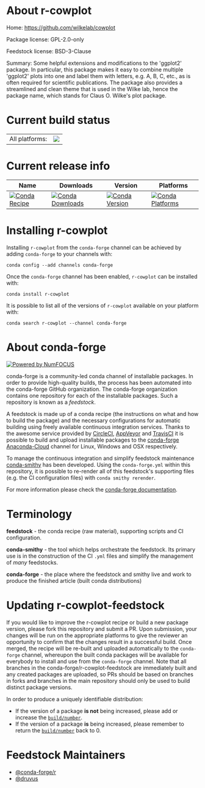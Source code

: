 About r-cowplot
===============

Home: https://github.com/wilkelab/cowplot

Package license: GPL-2.0-only

Feedstock license: BSD-3-Clause

Summary: Some helpful extensions and modifications to the 'ggplot2' package. In particular, this package makes it easy to combine multiple 'ggplot2' plots into one and label them with letters, e.g. A, B, C, etc., as is often required for scientific publications. The package also provides a streamlined and clean theme that is used in the Wilke lab, hence the package name, which stands for Claus O. Wilke's plot package.



Current build status
====================


<table><tr><td>All platforms:</td>
    <td>
      <a href="https://dev.azure.com/conda-forge/feedstock-builds/_build/latest?definitionId=1052&branchName=master">
        <img src="https://dev.azure.com/conda-forge/feedstock-builds/_apis/build/status/r-cowplot-feedstock?branchName=master">
      </a>
    </td>
  </tr>
</table>

Current release info
====================

| Name | Downloads | Version | Platforms |
| --- | --- | --- | --- |
| [![Conda Recipe](https://img.shields.io/badge/recipe-r--cowplot-green.svg)](https://anaconda.org/conda-forge/r-cowplot) | [![Conda Downloads](https://img.shields.io/conda/dn/conda-forge/r-cowplot.svg)](https://anaconda.org/conda-forge/r-cowplot) | [![Conda Version](https://img.shields.io/conda/vn/conda-forge/r-cowplot.svg)](https://anaconda.org/conda-forge/r-cowplot) | [![Conda Platforms](https://img.shields.io/conda/pn/conda-forge/r-cowplot.svg)](https://anaconda.org/conda-forge/r-cowplot) |

Installing r-cowplot
====================

Installing `r-cowplot` from the `conda-forge` channel can be achieved by adding `conda-forge` to your channels with:

```
conda config --add channels conda-forge
```

Once the `conda-forge` channel has been enabled, `r-cowplot` can be installed with:

```
conda install r-cowplot
```

It is possible to list all of the versions of `r-cowplot` available on your platform with:

```
conda search r-cowplot --channel conda-forge
```


About conda-forge
=================

[![Powered by NumFOCUS](https://img.shields.io/badge/powered%20by-NumFOCUS-orange.svg?style=flat&colorA=E1523D&colorB=007D8A)](http://numfocus.org)

conda-forge is a community-led conda channel of installable packages.
In order to provide high-quality builds, the process has been automated into the
conda-forge GitHub organization. The conda-forge organization contains one repository
for each of the installable packages. Such a repository is known as a *feedstock*.

A feedstock is made up of a conda recipe (the instructions on what and how to build
the package) and the necessary configurations for automatic building using freely
available continuous integration services. Thanks to the awesome service provided by
[CircleCI](https://circleci.com/), [AppVeyor](https://www.appveyor.com/)
and [TravisCI](https://travis-ci.com/) it is possible to build and upload installable
packages to the [conda-forge](https://anaconda.org/conda-forge)
[Anaconda-Cloud](https://anaconda.org/) channel for Linux, Windows and OSX respectively.

To manage the continuous integration and simplify feedstock maintenance
[conda-smithy](https://github.com/conda-forge/conda-smithy) has been developed.
Using the ``conda-forge.yml`` within this repository, it is possible to re-render all of
this feedstock's supporting files (e.g. the CI configuration files) with ``conda smithy rerender``.

For more information please check the [conda-forge documentation](https://conda-forge.org/docs/).

Terminology
===========

**feedstock** - the conda recipe (raw material), supporting scripts and CI configuration.

**conda-smithy** - the tool which helps orchestrate the feedstock.
                   Its primary use is in the construction of the CI ``.yml`` files
                   and simplify the management of *many* feedstocks.

**conda-forge** - the place where the feedstock and smithy live and work to
                  produce the finished article (built conda distributions)


Updating r-cowplot-feedstock
============================

If you would like to improve the r-cowplot recipe or build a new
package version, please fork this repository and submit a PR. Upon submission,
your changes will be run on the appropriate platforms to give the reviewer an
opportunity to confirm that the changes result in a successful build. Once
merged, the recipe will be re-built and uploaded automatically to the
`conda-forge` channel, whereupon the built conda packages will be available for
everybody to install and use from the `conda-forge` channel.
Note that all branches in the conda-forge/r-cowplot-feedstock are
immediately built and any created packages are uploaded, so PRs should be based
on branches in forks and branches in the main repository should only be used to
build distinct package versions.

In order to produce a uniquely identifiable distribution:
 * If the version of a package **is not** being increased, please add or increase
   the [``build/number``](https://conda.io/docs/user-guide/tasks/build-packages/define-metadata.html#build-number-and-string).
 * If the version of a package **is** being increased, please remember to return
   the [``build/number``](https://conda.io/docs/user-guide/tasks/build-packages/define-metadata.html#build-number-and-string)
   back to 0.

Feedstock Maintainers
=====================

* [@conda-forge/r](https://github.com/conda-forge/r/)
* [@druvus](https://github.com/druvus/)

